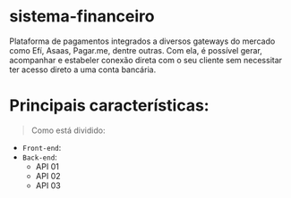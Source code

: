 # sistema-financeiro
Plataforma de pagamentos integrados a diversos gateways do mercado como Efí, Asaas, Pagar.me, dentre outras. Com ela, é possível gerar, acompanhar e estabeler conexão direta com o seu cliente sem necessitar ter acesso direto a uma conta bancária.

# Principais características:
> Como está dividido:
- `Front-end`:
- `Back-end`:
  - API 01
  - API 02
  - API 03
  
